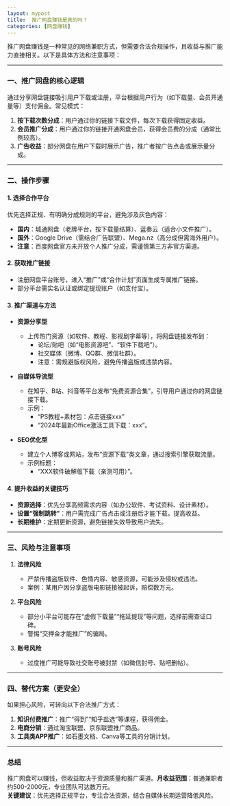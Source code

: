 ```yaml
---
layout: mypost
title:  推广网盘赚钱是真的吗？
categories: [网盘赚钱]
---
```

 推广网盘赚钱是一种常见的网络兼职方式，但需要合法合规操作，且收益与推广能力直接相关。以下是具体方法和注意事项：

---

### **一、推广网盘的核心逻辑**
通过分享网盘链接吸引用户下载或注册，平台根据用户行为（如下载量、会员开通量等）支付佣金。常见模式：
1. **按下载次数分成**：用户通过你的链接下载文件，每次下载获得固定收益。
2. **会员推广分成**：用户通过你的链接开通网盘会员，获得会员费的分成（通常比例较高）。
3. **广告收益**：部分网盘在用户下载时展示广告，推广者按广告点击或展示量分成。

---

### **二、操作步骤**
#### **1. 选择合作平台**
优先选择正规、有明确分成规则的平台，避免涉及灰色内容：
- **国内**：城通网盘（老牌平台，按下载量结算）、蓝奏云（适合小文件推广）。
- **国外**：Google Drive（需结合广告联盟）、Mega.nz（高分成但需海外用户）。
- **注意**：百度网盘官方未开放个人推广分成，需谨慎第三方非官方渠道。

#### **2. 获取推广链接**
- 注册网盘平台账号，进入“推广”或“合作计划”页面生成专属推广链接。
- 部分平台需实名认证或绑定提现账户（如支付宝）。

#### **3. 推广渠道与方法**
- **资源分享型**  
  - 上传热门资源（如软件、教程、影视剧字幕等），将网盘链接发布到：  
    - 论坛/贴吧（如“电影资源吧”、“软件下载吧”）。  
    - 社交媒体（微博、QQ群、微信社群）。  
    - 注意：需规避版权风险，避免传播盗版或违禁内容。  

- **自媒体导流型**  
  - 在知乎、B站、抖音等平台发布“免费资源合集”，引导用户通过你的网盘链接下载。  
  - 示例：  
    - “PS教程+素材包：点击链接xxx”  
    - “2024年最新Office激活工具下载：xxx”。  

- **SEO优化型**  
  - 建立个人博客或网站，发布“资源下载”类文章，通过搜索引擎获取流量。  
  - 示例标题：  
    - “XXX软件破解版下载（亲测可用）”。  

#### **4. 提升收益的关键技巧**
- **资源选择**：优先分享高频需求内容（如办公软件、考试资料、设计素材）。  
- **设置“强制跳转”**：用户需完成广告点击或注册后才能下载，提高收益。  
- **长期维护**：定期更新资源，避免链接失效导致用户流失。  

---

### **三、风险与注意事项**
1. **法律风险**  
   - 严禁传播盗版软件、色情内容、敏感资源，可能涉及侵权或违法。  
   - 案例：某用户因分享盗版电影链接被起诉，赔偿数万元。  

2. **平台风险**  
   - 部分小平台可能存在“虚假下载量”“拖延提现”等问题，选择前需查证口碑。  
   - 警惕“交押金才能推广”的骗局。  

3. **账号风险**  
   - 过度推广可能导致社交账号被封禁（如微信封号、贴吧删帖）。  

---

### **四、替代方案（更安全）**
如果担心风险，可转向以下合法推广方式：
1. **知识付费推广**：推广“得到”“知乎盐选”等课程，获得佣金。  
2. **电商分销**：通过淘宝联盟、京东联盟推广商品。  
3. **工具类APP推广**：如石墨文档、Canva等工具的分销计划。  

---

### **总结**
推广网盘可以赚钱，但收益取决于资源质量和推广渠道。**月收益范围**：普通兼职者约500-2000元，专业团队可达数万元。  
**关键建议**：优先选择正规平台，专注合法资源，结合自媒体长期运营降低风险。
